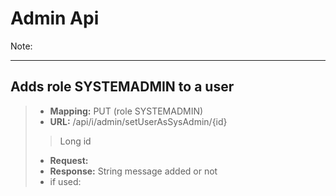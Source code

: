# Admin Api

Note:

---
## Adds role SYSTEMADMIN to a user
>- **Mapping:**  PUT (role SYSTEMADMIN) 
>- **URL:**  /api/i/admin/setUserAsSysAdmin/{id}
>> Long id
>- **Request:** 
>- **Response:** String message added or not
>- if used: 
